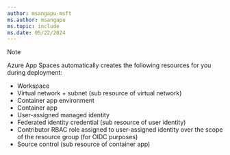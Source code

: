 ```yaml
---
author: msangapu-msft
ms.author: msangapu
ms.topic: include
ms.date: 05/22/2024
---
```


> [!NOTE]
> Azure App Spaces automatically creates the following resources for you during deployment:
> - Workspace
> - Virtual network + subnet (sub resource of virtual network)
> - Container app environment
> - Container app
> - User-assigned managed identity
> - Federated identity credential (sub resource of user identity)
> - Contributor RBAC role assigned to user-assigned identity over the scope of the resource group (for OIDC purposes)
> - Source control (sub resource of container app)
>